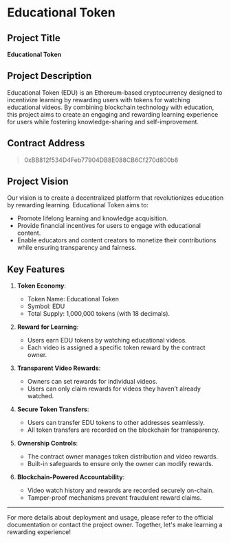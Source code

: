 # Educational Token

## Project Title
**Educational Token**

## Project Description
Educational Token (EDU) is an Ethereum-based cryptocurrency designed to incentivize learning by rewarding users with tokens for watching educational videos. By combining blockchain technology with education, this project aims to create an engaging and rewarding learning experience for users while fostering knowledge-sharing and self-improvement.

## Contract Address
> 0xBB812f534D4Feb77904DB8E088CB6Cf270d800b8

## Project Vision
Our vision is to create a decentralized platform that revolutionizes education by rewarding learning. Educational Token aims to:
- Promote lifelong learning and knowledge acquisition.
- Provide financial incentives for users to engage with educational content.
- Enable educators and content creators to monetize their contributions while ensuring transparency and fairness.

## Key Features
1. **Token Economy**:
   - Token Name: Educational Token
   - Symbol: EDU
   - Total Supply: 1,000,000 tokens (with 18 decimals).

2. **Reward for Learning**:
   - Users earn EDU tokens by watching educational videos.
   - Each video is assigned a specific token reward by the contract owner.

3. **Transparent Video Rewards**:
   - Owners can set rewards for individual videos.
   - Users can only claim rewards for videos they haven’t already watched.

4. **Secure Token Transfers**:
   - Users can transfer EDU tokens to other addresses seamlessly.
   - All token transfers are recorded on the blockchain for transparency.

5. **Ownership Controls**:
   - The contract owner manages token distribution and video rewards.
   - Built-in safeguards to ensure only the owner can modify rewards.

6. **Blockchain-Powered Accountability**:
   - Video watch history and rewards are recorded securely on-chain.
   - Tamper-proof mechanisms prevent fraudulent reward claims.

---

For more details about deployment and usage, please refer to the official documentation or contact the project owner. Together, let's make learning a rewarding experience!

